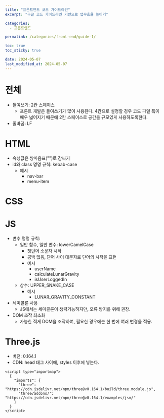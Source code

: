 ```yaml
---
title: "프론트엔드 코드 가이드라인"
excerpt: "구글 코드 가이드라인 기반으로 업무효율 높이기"

categories:
  - 프론트엔드

permalink: /categories/front-end/guide-1/

toc: true
toc_sticky: true

date: 2024-05-07
last_modified_at: 2024-05-07
---
```


# 전체
- 들여쓰기: 2칸 스페이스
  - 프론트 개발은 들여쓰기가 많이 사용된다. 4칸으로 설정할 경우 코드 파일 폭이 매우 넓어지기 때문에 2칸 스페이스로 공간을 규모있게 사용하도록한다.
- 줄바꿈: LF

# HTML
- 속성값은 쌍따옴표("")로 감싸기
- id와 class 명명 규칙: kebab-case
  - 예시
    - nav-bar
    - menu-item

# CSS

# JS
- 변수 명명 규칙:
  - 일반 함수, 일반 변수: lowerCamelCase
    - 첫단어 소문자 시작
    - 공백 없음, 단어 사이 대문자로 단어의 시작을 표현
    - 예시
      - userName
      - calculateLunarGravity
      - isUserLoggedIn
  - 상수: UPPER_SNAKE_CASE
    - 예시
      - LUNAR_GRAVITY_CONSTANT
- 세미콜론 사용
  - JS에서는 세미콜론이 생략가능하지만, 오류 방지를 위해 권장.
- DOM 조작 최소화
  - 가능한 적게 DOM을 조작하여, 필요한 경우에는 한 번에 여러 변경을 적용.

# Three.js

- 버전: 0.164.1
- CDN: head 태그 사이에, styles 이후에 넣는다.
```
<script type="importmap">
  {
    "imports": {
      "three": "https://cdn.jsdelivr.net/npm/three@v0.164.1/build/three.module.js",
      "three/addons/": "https://cdn.jsdelivr.net/npm/three@v0.164.1/examples/jsm/"
    }
  }
</script>
```